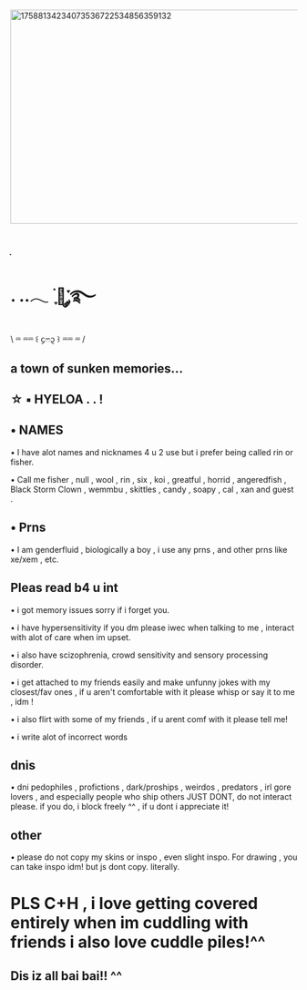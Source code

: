#
<img width="663" height="376" alt="17588134234073536722534856359132" src="https://github.com/user-attachments/assets/dc13272d-5468-45c1-97ba-c28b7df268fa" />

#
 ִֶָ
 #         . ..𓂃 ࣪ ִֶָ🪽་༘࿐ 
\  ⏔ ⏔⏔ ꒰ ᧔ෆ᧓ ꒱ ⏔⏔ ⏔  /
##
## a town of sunken memories...

## ☆ ▪︎ HYELOA . . !

## • NAMES
• I have alot names and nicknames 4 u 2 use but i prefer being called rin or fisher. 

• Call me fisher , null , wool , rin , six , koi , greatful , horrid , angeredfish , Black Storm Clown , wemmbu , skittles , candy , soapy , cal , xan and guest .
##
## • Prns 
• I am genderfluid , biologically a boy , i use any prns , and other prns like xe/xem , etc.
##
## Pleas read b4 u int
• i got memory issues sorry if i forget you. 

• i have hypersensitivity if you dm please iwec when talking to me , interact with alot of care when im upset.

• i also have scizophrenia, crowd sensitivity and sensory processing disorder. 

• i get attached to my friends easily and make unfunny jokes with my closest/fav ones , if u aren't comfortable with it please whisp or say it to me , idm !

• i also flirt with some of my friends , if u arent comf with it please tell me!

• i write alot of incorrect words
##
## dnis
• dni pedophiles , profictions , dark/proships , weirdos , predators , irl gore lovers , and especially people who ship others JUST DONT, do not interact please. if you do, i block freely ^^ , if u dont i appreciate it!
##
## other
• please do not copy my skins or inspo , even slight inspo. For drawing , you can take inspo idm! but js dont copy. literally. 
##
# PLS C+H , i love getting covered entirely when im cuddling with friends i also love cuddle piles!^^
##
## Dis iz all bai bai!! ^^
